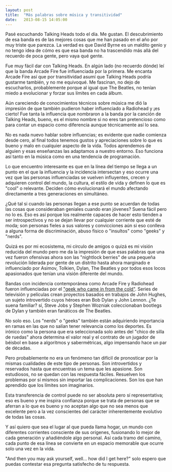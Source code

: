 ```yaml
---
layout: post
title:  "Más palabras sobre música y transitividad"
date:   2013-08-15 14:05:00
---
```

Pasé escuchando Talking Heads todo el día. Me gustan. El descubrimiento de esa banda es de las mejores cosas que me han pasado en el año por muy triste que parezca. La verdad es que David Byrne es un maldito genio y no tengo idea de cómo es que esa banda no ha trascendido más allá del recuerdo de poca gente, pero vaya qué gente.

Fue muy fácil dar con Talking Heads. En algún lado (no recuerdo dónde) leí que la banda Arcade Fire fue influenciada por la primera. Me encanta Arcade Fire así que por transitividad asumí que Talking Heads podría gustarme también, y no me equivoqué. Me fascinan, no dejo de escucharlos, probablemente porque al igual que The Beatles, no tenían miedo a evolucionar y forzar sus límites en cada álbum.

Aún careciendo de conocimientos técnicos sobre música me dió la impresión de que también pudieron haber influenciado a Radiohead y &iexcl;es cierto! Fue tanta la influencia que nombraron a la banda por la canción de Talking Heads, bueno, es el mismo nombre si no eres tan pretencioso como para contar un espacio como diferencia aunque técnicamente así lo sea.

No es nada nuevo hablar sobre influencias; es evidente que nadie comienza desde cero, al final todos tenemos gustos y apreciaciones sobre lo que es bueno y malo en cualquier aspecto de la vida. Todos aprendemos de alguien y esas enseñanzas las adaptamos a nuestro entorno. Eso funciona así tanto en la música como en una tendencia de programación.

Lo que encuentro interesante es que en la línea del tiempo se llega a un punto en el que la influencia y la incidencia intersectan y eso ocurre una vez que las personas influenciadas se vuelven influyentes, crecen y adquieren control del mundo, la cultura, el estilo de vida y definen lo que es "cool" o relevante. Deciden cómo evolucionará el mundo afectando directamente a tres generaciones en simultáneo.

&iquest;Qué tal si cuando las personas llegan a ese punto se acuerdan de todas las cosas que consideraban geniales cuando eran jóvenes? Suena fácil pero no lo es. Eso es así porque los realmente capaces de hacer esto tienden a ser introspectivos y no se dejan llevar por cualquier corriente que esté de moda; son personas fieles a sus valores y convicciones aún si eso conlleva a alguna forma de discriminación, abuso físico o "insultos" como "geeks" y "nerds".

Quizá es por mi ecosistema, mi círculo de amigos o quizá es mi visión reducida del mundo pero me da la impresión de que esas palabras que una vez fueron ofensivas ahora son las "nightlock berries" de una pequeña revolución liderada por gente de un distrito hasta ahora marginado e influenciado por Asimov, Tolkien, Dylan, The Beatles y por todos esos locos apasionados que tenían una visión diferente del mundo.

Bandas con incidencia contemporánea como Arcade Fire y Radiohead fueron influenciadas por el ["geek who came in from the cold"][link-geek_who_came]. Series de televisión y películas crean proyectos basados en trabajos de John Hughes, un sujeto introvertido cuyos héroes eran Bob Dylan y John Lennon. &iquest;Te suena familiar? sí, Steve Jobs y Stephen Wozniak coleccionaban bootlegs de Dylan y también eran fanáticos de The Beatles.

No solo eso. Los "nerds" o "geeks" también están adquiriendo importancia en ramas en las que no salían tener relevancia como los deportes. Es irónico como la persona que era seleccionada solo antes del "chico de silla de ruedas" ahora determina el valor real y el contrato de un jugador de béisbol en base a algoritmos y sabermétricas, algo impensando hace un par de décadas.

Pero probablemente no era un fenómeno tan difícil de pronosticar por la mismas cualidades de este tipo de personas. Son introvertidos y reservados hasta que encuentras un tema que les apasione. Son estudiosos, no se quedan con las respuesta fáciles. Resuelven los problemas por sí mismos sin importar las complicaciones. Son los que han aprendido que los límites son imaginarios.

Esta transferencia de control puede no ser absoluta pero sí representativa; eso es bueno y me inspira confianza porque se trata de personas que se aferran a lo que es bueno y no aceptan algo que no sea menos que excelente pero a la vez conscientes del carácter inherentemente evolutivo de todas las cosas. 

Y así quiero que sea el lugar al que pueda llama hogar, un mundo con diferentes corrientes consciente de sus orígenes, fusionando lo mejor de cada generación y añadiéndole algo personal. Así cada tramo del camino, cada punto de esa línea se convierte en un espacio memorable que ocurre solo una vez en la vida. 

"And then you may ask yourself, well... how did I get here?" solo espero que puedas contestar esa pregunta satisfecho de tu respuesta.

[link-geek_who_came]: http://bnreview.barnesandnoble.com/t5/Rock-Roll/The-Geek-Who-Came-in-from-the-Cold/ba-p/9239

